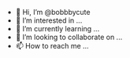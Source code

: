 - 👋 Hi, I’m @bobbbycute
- 👀 I’m interested in ...
- 🌱 I’m currently learning ...
- 💞️ I’m looking to collaborate on ...
- 📫 How to reach me ...

<!---
bobbbycute/bobbbycute is a ✨ special ✨ repository because its `README.md` (this file) appears on your GitHub profile.
You can click the Preview link to take a look at your changes.
--->
